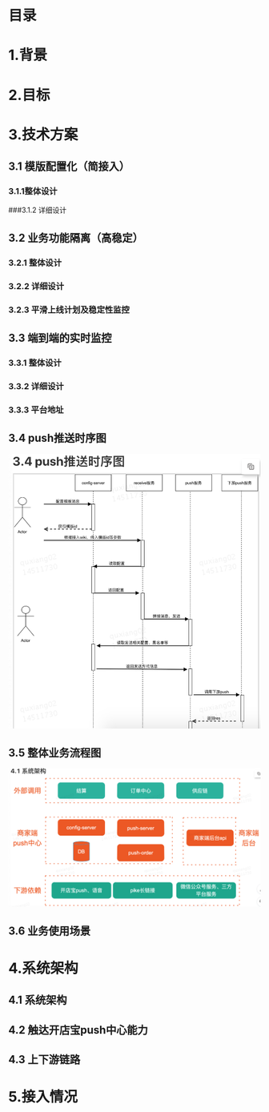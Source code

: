 # 目录
# 1.背景

# 2.目标

# 3.技术方案

## 3.1 模版配置化（简接入）

### 3.1.1整体设计

###3.1.2 详细设计

## 3.2 业务功能隔离（高稳定）

### 3.2.1 整体设计

### 3.2.2 详细设计

### 3.2.3 平滑上线计划及稳定性监控

## 3.3 端到端的实时监控

### 3.3.1 整体设计

### 3.3.2 详细设计

### 3.3.3 平台地址

## 3.4 push推送时序图

![](Media/PushSequenceDiagram.png)

## 3.5 整体业务流程图
![](Media/SystemArchitecture.png)
## 3.6 业务使用场景

# 4.系统架构

## 4.1 系统架构

## 4.2 触达开店宝push中心能力

## 4.3 上下游链路

# 5.接入情况
